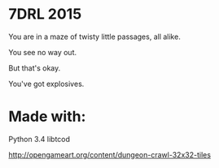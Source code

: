 # 7DRL 2015
You are in a maze of twisty little passages, all alike.

You see no way out.

But that's okay.

You've got explosives.


# Made with:
Python 3.4
libtcod

http://opengameart.org/content/dungeon-crawl-32x32-tiles

